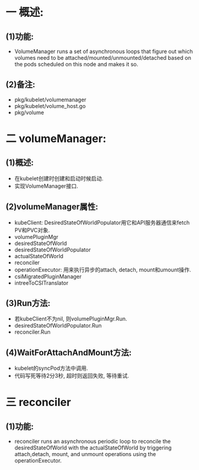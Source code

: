 # 一 概述:
## (1)功能:
- VolumeManager runs a set of asynchronous loops that figure out which volumes need to be attached/mounted/unmounted/detached based on the pods scheduled on this node and makes it so.

## (2)备注:
- pkg/kubelet/volumemanager
- pkg/kubelet/volume_host.go
- pkg/volume

# 二 volumeManager:
## (1)概述:
- 在kubelet创建时创建和启动时候启动.
- 实现VolumeManager接口.

## (2)volumeManager属性:
- kubeClient: DesiredStateOfWorldPopulator用它和API服务器通信来fetch PV和PVC对象.
- volumePluginMgr
- desiredStateOfWorld
- desiredStateOfWorldPopulator
- actualStateOfWorld
- reconciler
- operationExecutor: 用来执行异步的attach, detach, mount和umount操作.
- csiMigratedPluginManager
- intreeToCSITranslator

## (3)Run方法:
- 若kubeClient不为nil, 则volumePluginMgr.Run.
- desiredStateOfWorldPopulator.Run
- reconciler.Run

## (4)WaitForAttachAndMount方法:
- kubelet的syncPod方法中调用.
- 代码写死等待2分3秒, 超时则返回失败, 等待重试.

# 三 reconciler
## (1)功能:
- reconciler runs an asynchronous periodic loop to reconcile the desiredStateOfWorld with the actualStateOfWorld by triggering attach,detach, mount, and unmount operations using the operationExecutor.
